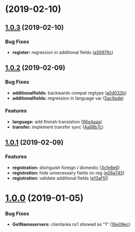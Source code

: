 #  (2019-02-10)



## [1.0.3](https://github.com/tssge/whmcs-ficoraepp/compare/1.0.2...1.0.3) (2019-02-10)


### Bug Fixes

* **register:** regression in additional fields ([a56978c](https://github.com/tssge/whmcs-ficoraepp/commit/a56978c))



## [1.0.2](https://github.com/tssge/whmcs-ficoraepp/compare/1.0.1...1.0.2) (2019-02-09)


### Bug Fixes

* **additionalfields:** backwards compat regtype ([a0d032b](https://github.com/tssge/whmcs-ficoraepp/commit/a0d032b))
* **additionalfields:** regression in language var ([5ac9ade](https://github.com/tssge/whmcs-ficoraepp/commit/5ac9ade))


### Features

* **language:** add finnish translation ([96e4aaa](https://github.com/tssge/whmcs-ficoraepp/commit/96e4aaa))
* **transfer:** implement transfer sync ([4a88b7c](https://github.com/tssge/whmcs-ficoraepp/commit/4a88b7c))



## [1.0.1](https://github.com/tssge/whmcs-ficoraepp/compare/1.0.0...1.0.1) (2019-02-09)


### Features

* **registration:** disinguish foreign / domestic ([3cfe8e6](https://github.com/tssge/whmcs-ficoraepp/commit/3cfe8e6))
* **registration:** hide unnecessary fields on reg ([e06a745](https://github.com/tssge/whmcs-ficoraepp/commit/e06a745))
* **registration:** validate additional fields ([e13af10](https://github.com/tssge/whmcs-ficoraepp/commit/e13af10))



# [1.0.0](https://github.com/tssge/whmcs-ficoraepp/compare/16e09ec...1.0.0) (2019-01-05)


### Bug Fixes

* **GetNameservers:** clientarea ns1 showed as "1" ([16e09ec](https://github.com/tssge/whmcs-ficoraepp/commit/16e09ec))




